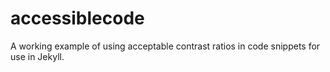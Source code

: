 # accessiblecode
A working example of using acceptable contrast ratios in code snippets for use in Jekyll.
